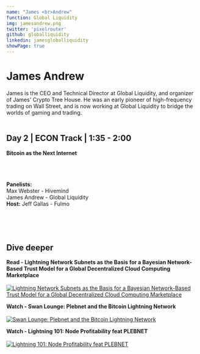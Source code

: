 ```yaml
---
name: "James <br>Andrew"
function: Global Liquidity
img: jamesandrew.png
twitter: 'pixelrouter'
github: globalliquidity
linkedin: jamesgloballiquidity
showPage: true
---
```


# James Andrew
 
James is the CEO and Technical Director at Global Liquidity, and organizer of James' Crypto Tree House. He was an early pioneer of high-frequency trading on Wall Street, and is now working at Global Liquidity to bridge the worlds of gaming and trading.
<br><br>

## Day 2 | ECON Track | 1:35 - 2:00

<b>Bitcoin as the Next Internet</b><br><br>
<br><br>

<b>Panelists:</b><br>
Max Webster - Hivemind<br>
James Andrew - Global Liquidity<br>
<b>Host:</b> Jeff Gallas - Fulmo <br><br>

<br><br>

## Dive deeper


<div class="grid grid-cols-1 md:grid-cols-2 gap-5">
<div class="p-3 my-2">

**Read - Lightning Network Subnets as the Basis for a Bayesian Network-Based Trust Model for a Global Decentralized Cloud Computing Marketplace** <br><br>
[ ![Lightning Network Subnets as the Basis for a Bayesian Network-Based Trust Model for a Global Decentralized Cloud Computing Marketplace](/content/james_pleb.png)](https://james-global-liquidity.medium.com/ddf15d8d1f6f/)
</div>

<div class="p-3 my-2">

**Watch - Swan Lounge: Plebnet and the Bitcoin Lightning Network** <br><br>
[ ![Swan Lounge: Plebnet and the Bitcoin Lightning Network](/content/james_swan.png)](https://www.youtube.com/watch?v=eHwZVZLAOl0/)
</div>

<div class="p-3 my-2">

**Watch - Lightning 101: Node Profitability feat PLEBNET** <br><br>
[ ![Lightning 101: Node Profitability feat PLEBNET](/content/andrew_profit.png)](https://www.youtube.com/watch?v=LRZy-VtCPe4/)
</div>

</div>

<br>


